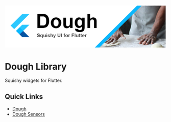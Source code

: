 ![Flutter Dough](./assets/images/dough-logo@repo.png)

# Dough Library

Squishy widgets for Flutter.

## Quick Links

- [Dough](./packages/dough/README.md)
- [Dough Sensors](./packages/dough_sensors/README.md)
